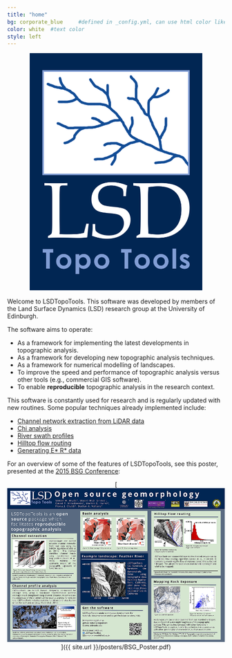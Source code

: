 ```yaml
---
title: "home"
bg: corporate_blue     #defined in _config.yml, can use html color like '#010101'
color: white  #text color
style: left
---
```

<div align="center">

<img src="img/LSD-logo.png" width="400">

</div>

Welcome to LSDTopoTools. This software was developed by members of the Land Surface
Dynamics (LSD) research group at the University of Edinburgh.

The software aims to operate:

* As a framework for implementing the latest developments in topographic analysis.
* As a framework for developing new topographic analysis techniques.
* As a framework for numerical modelling of landscapes.
* To improve the speed and performance of topographic analysis versus other tools (e.g., commercial GIS software).
* To enable **reproducible** topographic analysis in the research context.

This software is constantly used for research and is regularly updated with new routines. Some
popular techniques already implemented include:

* [Channel network extraction from LiDAR data](http://www.geos.ed.ac.uk/~smudd/LSDTT_docs/html/channel_heads.html)
* [Chi analysis](http://www.geos.ed.ac.uk/~smudd/LSDTT_docs/html/chi_profiles.html)
* [River swath profiles](http://www.geos.ed.ac.uk/~smudd/LSDTT_docs/html/swath_profiles.html)
* [Hilltop flow routing](http://www.geos.ed.ac.uk/~smudd/LSDTT_docs/html/basin_metrics.html)
* [Generating E* R* data](http://www.geos.ed.ac.uk/~smudd/LSDTT_docs/html/ER_Star.html)

For an overview of some of the features of LSDTopoTools, see this poster, presented at the [2015 BSG Conference](http://geomorphology.org.uk/annual_general_meetings):

<div align="center">

[<img src="img/poster_outline.png" width="600">]({{ site.url }}/posters/BSG_Poster.pdf)

</div>
